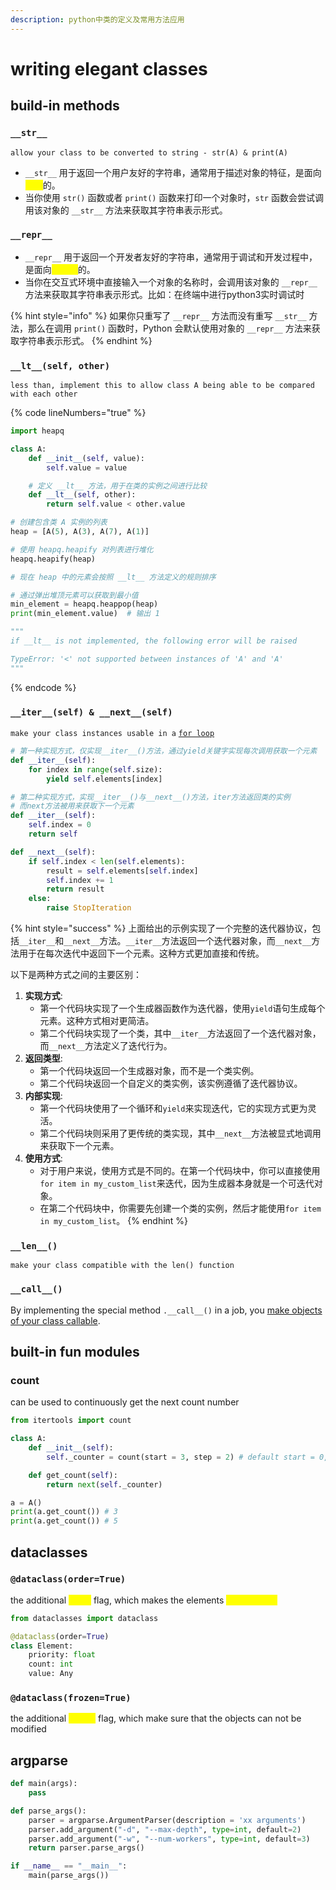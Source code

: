 ```yaml
---
description: python中类的定义及常用方法应用
---
```


# writing elegant classes

## build-in methods

### `__str__`

`allow your class to be converted to string - str(A) & print(A)`

* `__str__` 用于返回一个用户友好的字符串，通常用于描述对象的特征，是面向<mark style="color:yellow;">用户</mark>的。
* 当你使用 `str()` 函数或者 `print()` 函数来打印一个对象时，`str` 函数会尝试调用该对象的 `__str__` 方法来获取其字符串表示形式。

### `__repr__`

* `__repr__` 用于返回一个开发者友好的字符串，通常用于调试和开发过程中，是面向<mark style="color:yellow;">开发者</mark>的。
* 当你在交互式环境中直接输入一个对象的名称时，会调用该对象的 `__repr__` 方法来获取其字符串表示形式。比如：在终端中进行python3实时调试时

{% hint style="info" %}
如果你只重写了 `__repr__` 方法而没有重写 `__str__` 方法，那么在调用 `print()` 函数时，Python 会默认使用对象的 `__repr__` 方法来获取字符串表示形式。
{% endhint %}

### `__lt__(self, other)`

`less than, implement this to allow class A being able to be compared with each other`

{% code lineNumbers="true" %}
```python
import heapq

class A:
    def __init__(self, value):
        self.value = value

    # 定义 __lt__ 方法，用于在类的实例之间进行比较
    def __lt__(self, other):
        return self.value < other.value

# 创建包含类 A 实例的列表
heap = [A(5), A(3), A(7), A(1)]

# 使用 heapq.heapify 对列表进行堆化
heapq.heapify(heap)

# 现在 heap 中的元素会按照 __lt__ 方法定义的规则排序

# 通过弹出堆顶元素可以获取到最小值
min_element = heapq.heappop(heap)
print(min_element.value)  # 输出 1

"""
if __lt__ is not implemented, the following error will be raised

TypeError: '<' not supported between instances of 'A' and 'A'
"""
```
{% endcode %}

### `__iter__(self) & __next__(self)`

`make your class instances usable in a` [`for loop`](https://realpython.com/python-for-loop/)

```python
# 第一种实现方式，仅实现__iter__()方法，通过yield关键字实现每次调用获取一个元素
def __iter__(self):
    for index in range(self.size):
        yield self.elements[index]

# 第二种实现方式，实现__iter__()与__next__()方法，iter方法返回类的实例
# 而next方法被用来获取下一个元素
def __iter__(self):
    self.index = 0
    return self

def __next__(self):
    if self.index < len(self.elements):
        result = self.elements[self.index]
        self.index += 1
        return result
    else:
        raise StopIteration
```

{% hint style="success" %}
上面给出的示例实现了一个完整的迭代器协议，包括`__iter__`和`__next__`方法。`__iter__`方法返回一个迭代器对象，而`__next__`方法用于在每次迭代中返回下一个元素。这种方式更加直接和传统。

以下是两种方式之间的主要区别：

1. **实现方式**:
   * 第一个代码块实现了一个生成器函数作为迭代器，使用`yield`语句生成每个元素。这种方式相对更简洁。
   * 第二个代码块实现了一个类，其中`__iter__`方法返回了一个迭代器对象，而`__next__`方法定义了迭代行为。
2. **返回类型**:
   * 第一个代码块返回一个生成器对象，而不是一个类实例。
   * 第二个代码块返回一个自定义的类实例，该实例遵循了迭代器协议。
3. **内部实现**:
   * 第一个代码块使用了一个循环和`yield`来实现迭代，它的实现方式更为灵活。
   * 第二个代码块则采用了更传统的类实现，其中`__next__`方法被显式地调用来获取下一个元素。
4. **使用方式**:
   * 对于用户来说，使用方式是不同的。在第一个代码块中，你可以直接使用`for item in my_custom_list`来迭代，因为生成器本身就是一个可迭代对象。
   * 在第二个代码块中，你需要先创建一个类的实例，然后才能使用`for item in my_custom_list`。
{% endhint %}

### `__len__()`

`make your class compatible with the len() function`

### `__call__()`

By implementing the special method `.__call__()` in a job, you [make objects of your class callable](https://realpython.com/python-callable-instances/).

## built-in fun modules

### count

can be used to continuously get the next count number

```python
from itertools import count

class A:
    def __init__(self):
        self._counter = count(start = 3, step = 2) # default start = 0, step = 1

    def get_count(self):
        return next(self._counter)

a = A()
print(a.get_count()) # 3
print(a.get_count()) # 5
```

## dataclasses

### `@dataclass(order=True)`

the additional <mark style="color:yellow;">`order`</mark> flag, which makes the elements <mark style="color:yellow;">**comparable**</mark>

```python
from dataclasses import dataclass

@dataclass(order=True)
class Element:
    priority: float
    count: int
    value: Any
```

### `@dataclass(frozen=True)`

the additional <mark style="color:yellow;">`frozen`</mark> flag, which make sure that the objects can not be modified

## argparse

```python
def main(args):
    pass

def parse_args():
    parser = argparse.ArgumentParser(description = 'xx arguments')
    parser.add_argument("-d", "--max-depth", type=int, default=2)
    parser.add_argument("-w", "--num-workers", type=int, default=3)
    return parser.parse_args()

if __name__ == "__main__":
    main(parse_args())
```
